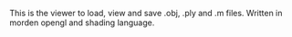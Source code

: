 This is the viewer to load, view and save .obj, .ply and .m files. Written in morden opengl and shading language.
